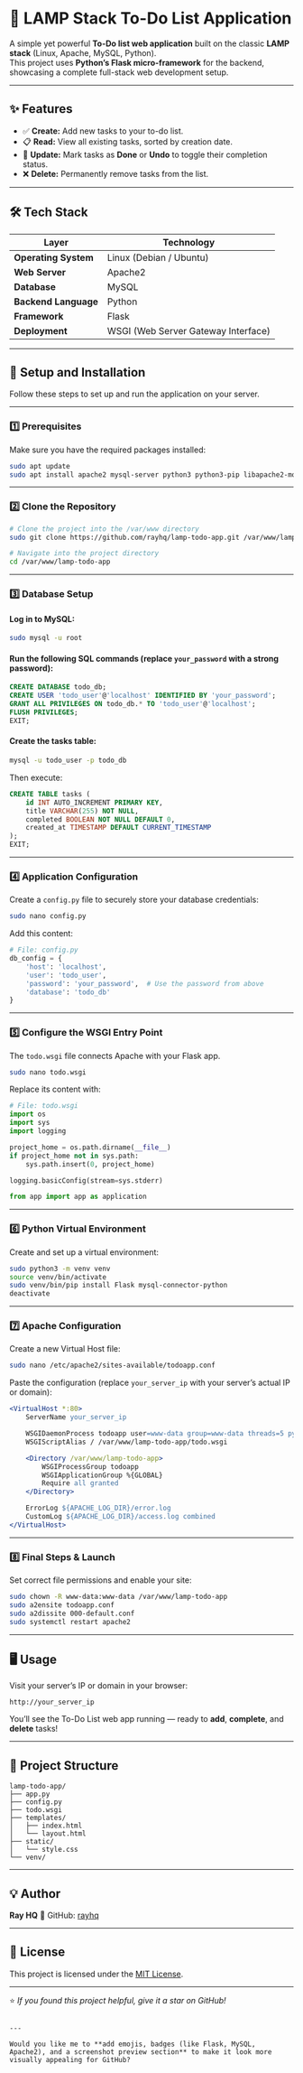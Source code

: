 # 📝 LAMP Stack To-Do List Application

A simple yet powerful **To-Do list web application** built on the classic **LAMP stack** (Linux, Apache, MySQL, Python).  
This project uses **Python’s Flask micro-framework** for the backend, showcasing a complete full-stack web development setup.

---

## ✨ Features

- ✅ **Create:** Add new tasks to your to-do list.  
- 📋 **Read:** View all existing tasks, sorted by creation date.  
- 🔄 **Update:** Mark tasks as **Done** or **Undo** to toggle their completion status.  
- ❌ **Delete:** Permanently remove tasks from the list.  

---

## 🛠️ Tech Stack

| Layer | Technology |
|-------|-------------|
| **Operating System** | Linux (Debian / Ubuntu) |
| **Web Server** | Apache2 |
| **Database** | MySQL |
| **Backend Language** | Python |
| **Framework** | Flask |
| **Deployment** | WSGI (Web Server Gateway Interface) |

---

## 🚀 Setup and Installation

Follow these steps to set up and run the application on your server.

---

### 1️⃣ Prerequisites

Make sure you have the required packages installed:

```bash
sudo apt update
sudo apt install apache2 mysql-server python3 python3-pip libapache2-mod-wsgi-py3 python3.12-venv -y
````

---

### 2️⃣ Clone the Repository

```bash
# Clone the project into the /var/www directory
sudo git clone https://github.com/rayhq/lamp-todo-app.git /var/www/lamp-todo-app

# Navigate into the project directory
cd /var/www/lamp-todo-app
```

---

### 3️⃣ Database Setup

#### Log in to MySQL:

```bash
sudo mysql -u root
```

#### Run the following SQL commands (replace `your_password` with a strong password):

```sql
CREATE DATABASE todo_db;
CREATE USER 'todo_user'@'localhost' IDENTIFIED BY 'your_password';
GRANT ALL PRIVILEGES ON todo_db.* TO 'todo_user'@'localhost';
FLUSH PRIVILEGES;
EXIT;
```

#### Create the tasks table:

```bash
mysql -u todo_user -p todo_db
```

Then execute:

```sql
CREATE TABLE tasks (
    id INT AUTO_INCREMENT PRIMARY KEY,
    title VARCHAR(255) NOT NULL,
    completed BOOLEAN NOT NULL DEFAULT 0,
    created_at TIMESTAMP DEFAULT CURRENT_TIMESTAMP
);
EXIT;
```

---

### 4️⃣ Application Configuration

Create a `config.py` file to securely store your database credentials:

```bash
sudo nano config.py
```

Add this content:

```python
# File: config.py
db_config = {
    'host': 'localhost',
    'user': 'todo_user',
    'password': 'your_password',  # Use the password from above
    'database': 'todo_db'
}
```

---

### 5️⃣ Configure the WSGI Entry Point

The `todo.wsgi` file connects Apache with your Flask app.

```bash
sudo nano todo.wsgi
```

Replace its content with:

```python
# File: todo.wsgi
import os
import sys
import logging

project_home = os.path.dirname(__file__)
if project_home not in sys.path:
    sys.path.insert(0, project_home)

logging.basicConfig(stream=sys.stderr)

from app import app as application
```

---

### 6️⃣ Python Virtual Environment

Create and set up a virtual environment:

```bash
sudo python3 -m venv venv
source venv/bin/activate
sudo venv/bin/pip install Flask mysql-connector-python
deactivate
```

---

### 7️⃣ Apache Configuration

Create a new Virtual Host file:

```bash
sudo nano /etc/apache2/sites-available/todoapp.conf
```

Paste the configuration (replace `your_server_ip` with your server’s actual IP or domain):

```apache
<VirtualHost *:80>
    ServerName your_server_ip

    WSGIDaemonProcess todoapp user=www-data group=www-data threads=5 python-path=/var/www/lamp-todo-app/venv/lib/python3.12/site-packages
    WSGIScriptAlias / /var/www/lamp-todo-app/todo.wsgi

    <Directory /var/www/lamp-todo-app>
        WSGIProcessGroup todoapp
        WSGIApplicationGroup %{GLOBAL}
        Require all granted
    </Directory>

    ErrorLog ${APACHE_LOG_DIR}/error.log
    CustomLog ${APACHE_LOG_DIR}/access.log combined
</VirtualHost>
```

---

### 8️⃣ Final Steps & Launch

Set correct file permissions and enable your site:

```bash
sudo chown -R www-data:www-data /var/www/lamp-todo-app
sudo a2ensite todoapp.conf
sudo a2dissite 000-default.conf
sudo systemctl restart apache2
```

---

## 🖥️ Usage

Visit your server’s IP or domain in your browser:

```
http://your_server_ip
```

You’ll see the To-Do List web app running — ready to **add**, **complete**, and **delete** tasks!

---

## 📂 Project Structure

```
lamp-todo-app/
├── app.py
├── config.py
├── todo.wsgi
├── templates/
│   ├── index.html
│   └── layout.html
├── static/
│   └── style.css
└── venv/
```

---

## 💡 Author

**Ray HQ**
📘 GitHub: [rayhq](https://github.com/rayhq)

---

## 🧾 License

This project is licensed under the [MIT License](LICENSE).

---

⭐ *If you found this project helpful, give it a star on GitHub!*

```

---

Would you like me to **add emojis, badges (like Flask, MySQL, Apache2), and a screenshot preview section** to make it look more visually appealing for GitHub?
```

